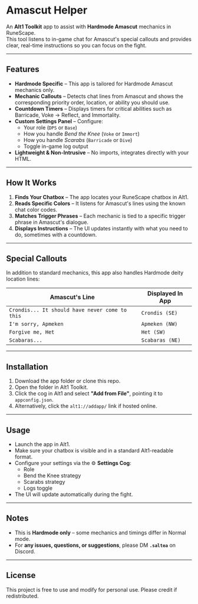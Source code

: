# Amascut Helper

An **Alt1 Toolkit** app to assist with **Hardmode Amascut** mechanics in RuneScape.  
This tool listens to in-game chat for Amascut's special callouts and provides clear, real-time instructions so you can focus on the fight.

---

## Features

- **Hardmode Specific** – This app is tailored for Hardmode Amascut mechanics only.
- **Mechanic Callouts** – Detects chat lines from Amascut and shows the corresponding priority order, location, or ability you should use.
- **Countdown Timers** – Displays timers for critical abilities such as Barricade, Voke → Reflect, and Immortality.
- **Custom Settings Panel** – Configure:
  - Your role (`DPS` or `Base`)
  - How you handle *Bend the Knee* (`Voke` or `Immort`)
  - How you handle *Scarabs* (`Barricade` or `Dive`)
  - Toggle in-game log output
- **Lightweight & Non-Intrusive** – No imports, integrates directly with your HTML.

---

## How It Works

1. **Finds Your Chatbox** – The app locates your RuneScape chatbox in Alt1.
2. **Reads Specific Colors** – It listens for Amascut's lines using the known chat color codes.
3. **Matches Trigger Phrases** – Each mechanic is tied to a specific trigger phrase in Amascut's dialogue.
4. **Displays Instructions** – The UI updates instantly with what you need to do, sometimes with a countdown.

---

## Special Callouts

In addition to standard mechanics, this app also handles Hardmode deity location lines:

| Amascut's Line                                           | Displayed In App |
| -------------------------------------------------------- | ---------------- |
| `Crondis... It should have never come to this`           | `Crondis (SE)`   |
| `I'm sorry, Apmeken`                                     | `Apmeken (NW)`   |
| `Forgive me, Het`                                        | `Het (SW)`       |
| `Scabaras...`                                            | `Scabaras (NE)`  |

---

## Installation

1. Download the app folder or clone this repo.
2. Open the folder in Alt1 Toolkit.
3. Click the cog in Alt1 and select **"Add from File"**, pointing it to `appconfig.json`.
4. Alternatively, click the `alt1://addapp/` link if hosted online.

---

## Usage

- Launch the app in Alt1.
- Make sure your chatbox is visible and in a standard Alt1-readable format.
- Configure your settings via the ⚙️ **Settings Cog**:
  - Role
  - Bend the Knee strategy
  - Scarabs strategy
  - Logs toggle
- The UI will update automatically during the fight.

---

## Notes

- This is **Hardmode only** – some mechanics and timings differ in Normal mode.
- For **any issues, questions, or suggestions**, please DM **`.saltea`** on Discord.

---

## License

This project is free to use and modify for personal use. Please credit if redistributed.
